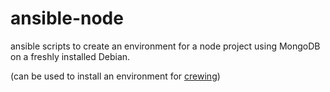 # ansible-node
ansible scripts to create an environment for a node project using MongoDB on a freshly installed Debian.

(can be used to install an environment for [crewing](https://github.com/cadus/crewing))
